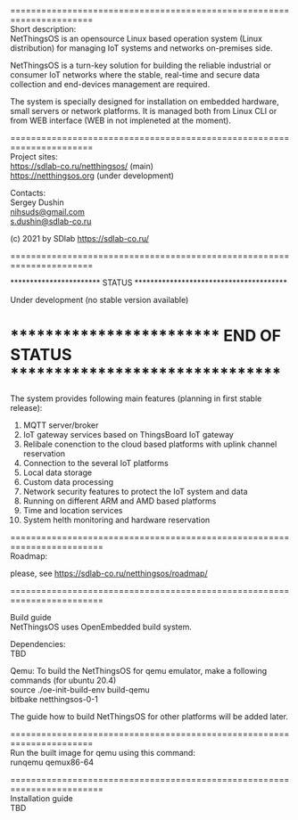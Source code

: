 ======================================================================   
Short description:  
NetThingsOS is an opensource Linux based operation system (Linux distribution) 
for managing IoT systems and networks on-premises side. 

NetThingsOS is a turn-key solution for building the reliable industrial or consumer 
IoT networks where the stable, real-time and secure data collection and 
end-devices management are required.

The system is specially designed for installation on embedded hardware, 
small servers or network platforms.  It is managed both from Linux CLI 
or from WEB interface (WEB in not impleneted at the moment).

======================================================================  
Project sites:  
https://sdlab-co.ru/netthingsos/ (main)  
https://netthingsos.org (under development)  
  
Contacts:  
Sergey Dushin  
nihsuds@gmail.com  
s.dushin@sdlab-co.ru  
  
(c) 2021 by SDlab https://sdlab-co.ru/  
  
======================================================================  

*********************** STATUS ***************************************  
   
Under development (no stable version available)  
  
  
************************ END OF STATUS *******************************  
=======================================================================     

The system provides following main features (planning in first stable release):  
1. MQTT server/broker  
2. IoT gateway services based on ThingsBoard IoT gateway  
3. Relibale conenction to the cloud based platforms with uplink channel reservation  
4. Connection to the several IoT platforms  
5. Local data storage  
6. Custom data processing  
7. Network security features to protect the IoT system and data  
8. Running on different ARM and AMD based platforms  
9. Time and location services  
10. System helth monitoring and hardware reservation  
   
========================================================================      
Roadmap:  

please, see https://sdlab-co.ru/netthingsos/roadmap/  
  
  
========================================================================   
  
Build guide  
NetThingsOS uses OpenEmbedded build system.   

Dependencies:   
TBD  


Qemu:
To build the NetThingsOS for qemu emulator, make a following commands (for ubuntu 20.4)  
source ./oe-init-build-env build-qemu   
bitbake netthingsos-0-1  



The guide how to build NetThingsOS for other platforms will be added later.   


======================================================================  
Run the built image for qemu using this command:  
runqemu qemux86-64  



========================================================================    
Installation guide  
TBD  





